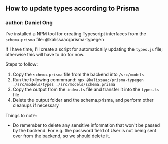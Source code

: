 ## How to update types according to Prisma
### author: Daniel Ong

I've installed a NPM tool for creating Typescript interfaces from the `schema.prisma` file: @kalissaac/prisma-typegen

If I have time, I'll create a script for automatically updating the `types.js` file; otherwise this will have to do for now.

Steps to follow:
1. Copy the `schema.prisma` file from the backend into `/src/models`
2. Run the following commmand: `npx @kalissaac/prisma-typegen ./src/models/types ./src/models/schema.prisma`
3. Copy the output from the `index.ts` file and transfer it into the `types.ts` file
4. Delete the output folder and the schema.prisma, and perform other cleanups if necessary

Things to note:
- Do remember to delete any sensitive information that won't be passed by the backend.
	For e.g. the password field of User is not being sent over from the backend, so we should delete it.

